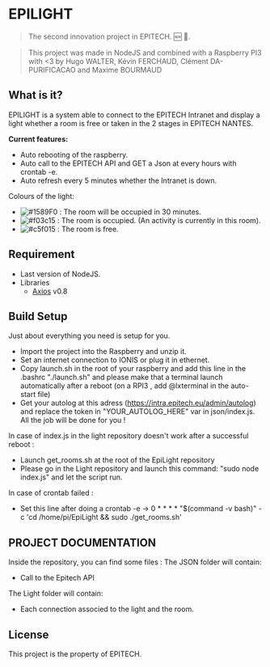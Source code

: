 # EPILIGHT 
> The second innovation project in EPITECH. 🆕 🎉.<br>

> This project was made in NodeJS and combined with a Raspberry PI3 with <3 by Hugo WALTER, Kévin FERCHAUD, Clément DA-PURIFICACAO and Maxime BOURMAUD
 
## What is it?

EPILIGHT is a system able to connect to the EPITECH Intranet and display a light whether a room is free or taken in the 2 stages in EPITECH NANTES.<br>
 
**Current features:**

- Auto rebooting of the raspberry.
- Auto call to the EPITECH API and GET a Json at every hours with crontab -e.
- Auto refresh every 5 minutes whether the Intranet is down.

Colours of the light:

- ![#1589F0](https://placehold.it/15/1589F0/000000?text=+) : The room will be occupied in 30 minutes.
- ![#f03c15](https://placehold.it/15/f03c15/000000?text=+) : The room is occupied. (An activity is currently in this room).
- ![#c5f015](https://placehold.it/15/c5f015/000000?text=+) : The room is free.

## Requirement

* Last version of NodeJS.
* Libraries
	* [Axios](https://www.npmjs.com/package/axios) v0.8
 

## Build Setup

Just about everything you need is setup for you.

-   Import the project into the Raspberry and unzip it.
-	Set an internet connection to IONIS or plug it in ethernet.
-	Copy launch.sh in the root of your raspberry and add this line in the .bashrc "./launch.sh" and please make that a terminal launch automatically after a reboot (on a RPI3 , add @lxterminal in the auto-start file)
-	Get your autolog at this adress (https://intra.epitech.eu/admin/autolog) and replace the token in "YOUR_AUTOLOG_HERE" var in json/index.js.
All the job will be done for you !

In case of index.js in the light repository doesn't work after a successful reboot :
- Launch get_rooms.sh at the root of the EpiLight repository
- Please go in the Light repository and launch this command: "sudo node index.js" and let the script run.

In case of crontab failed :
- Set this line after doing a crontab -e  -> 0 * * * * "$(command -v bash)" -c 'cd /home/pi/EpiLight && sudo ./get_rooms.sh'

## PROJECT DOCUMENTATION

Inside the repository, you can find some files :
The JSON folder will contain: 
- Call to the Epitech API

The Light folder will contain:

- Each connection associed to the light and the room.

## License

This project is the property of EPITECH.
